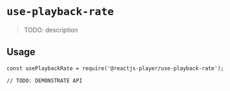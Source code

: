 # `use-playback-rate`

> TODO: description

## Usage

```
const usePlaybackRate = require('@reactjs-player/use-playback-rate');

// TODO: DEMONSTRATE API
```
